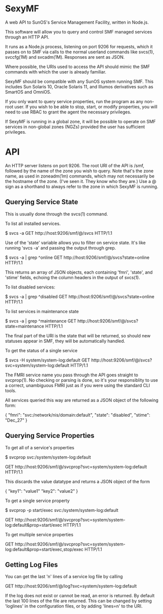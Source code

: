 SexyMF
======

A web API to SunOS's Service Management Facility, written in Node.js.

This software will allow you to query and control SMF managed services through
an HTTP API.

It runs as a Node.js process, listening on port 9206 for requests, which it
passes on to SMF via calls to the normal userland commands like svcs(1),
svccfg(1M) and svcadm(1M). Responses are sent as JSON.

Where possible, the URIs used to access the API should mimic the SMF commands
with which the user is already familiar.

SexyMF should be compatible with any SunOS system running SMF. This includes Sun
Solaris 10, Oracle Solaris 11, and Illumos derivatives such as SmartOS and
OmniOS.

If you only want to query service properties, run the program as any non-root
user. If you wish to be able to stop, start, or modify properties, you will need
to use RBAC to grant the agent the necessary privileges.

If SexyMF is running in a global zone, it will be possible to operate on SMF
services in non-global zones (NGZs) provided the user has sufficient privileges.

API
===

An HTTP server listens on port 9206. The root URI of the API is /smf,
followed by the name of the zone you wish to query. Note that's the zone name,
as used in zoneadm(1m) commands, which may not necessarily be the hostname of
the zone. (I've seen it. They know who they are.) Use a @ sign as a shorthand to
always refer to the zone in which SexyMF is running.


Querying Service State
----------------------

This is usually done through the svcs(1) command. 

To list all installed services.

 $ svcs -a 
 GET http://host:9206/smf/@/svcs HTTP/1.1

Use of the 'state' variable allows you to filter on service state. It's like
running 'svcs -a' and passing the output through grep. 

 $ svcs -a | grep ^online
 GET http://host:9206/smf/@/svcs?state=online HTTP/1.1

This returns an array of JSON objects, each containing 'fmri', 'state', and
'stime' fields, echoing the column headers in the output of svcs(1).

To list disabled services:

 $ svcs -a | grep ^disabled
 GET http://host:9206/smf/@/svcs?state=online HTTP/1.1

To list services in maintenance state

 $ svcs -a | grep ^maintenance
 GET http://host:9206/smf/@/svcs?state=maintenance HTTP/1.1

The final part of the URI is the state that will be returned, so should new
statuses appear in SMF, they will be automatically handled.

To get the status of a single service

 $ svcs -H system/system-log:default
 GET http://host:9206/smf/@/svcs?svc=system/system-log:default HTTP/1.1

The FMRI service name you pass through the API goes straight to svcprop(1).
No checking or parsing is done, so it's your responsiblity to use a correct,
unambiguous FMRI just as if you were using the standard CLI tools.

All services queried this way are returned as a JSON object of the following
form:

 {
    "fmri": "svc:/network/nis/domain:default",
    "state": "disabled",
    "stime": "Dec_27"
 }

Querying Service Properties
---------------------------

To get all of a service's properties

 $ svcprop svc:/system/system-log:default

 GET http://host:9206/smf/@/svcprop?svc=system/system-log:default HTTP/1.1

This discards the value datatype and returns a JSON object of the form

 {
   "key1": "value1"
   "key2": "value2"
 }

To get a single service property

 $ svcprop -p start/exec svc:/system/system-log:default

 GET http://host:9206/smf/@/svcprop?svc=system/system-log:default&prop=start/exec HTTP/1.1

To get multiple service properties

 GET http://host:9206/smf/@/svcprop?svc=system/system-log:default&prop=start/exec,stop/exec HTTP/1.1
 

Getting Log Files
-----------------

You can get the last 'n' lines of a service log file by calling

  GET http://host:9206/smf/@/log?svc=system/system-log:default

If the log does not exist or cannot be read, an error is returned. By default
the last 100 lines of the file are returned. This can be changed by setting
'loglines' in the configuration files, or by adding 'lines=n' to the URI.


